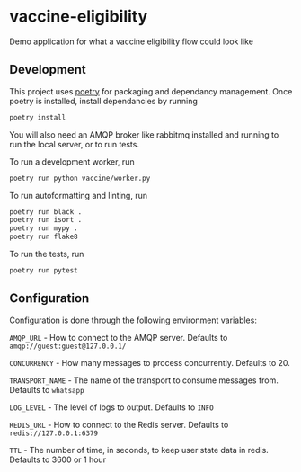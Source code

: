 # vaccine-eligibility
Demo application for what a vaccine eligibility flow could look like

## Development
This project uses [poetry](https://python-poetry.org/docs/) for packaging and dependancy
management. Once poetry is installed, install dependancies by running
```bash
poetry install
```

You will also need an AMQP broker like rabbitmq installed and running to run the local
server, or to run tests.

To run a development worker, run
```bash
poetry run python vaccine/worker.py
```

To run autoformatting and linting, run
```bash
poetry run black .
poetry run isort .
poetry run mypy .
poetry run flake8
```

To run the tests, run
```bash
poetry run pytest
```

## Configuration
Configuration is done through the following environment variables:

`AMQP_URL` - How to connect to the AMQP server. Defaults to
`amqp://guest:guest@127.0.0.1/`

`CONCURRENCY` - How many messages to process concurrently. Defaults to 20.

`TRANSPORT_NAME` - The name of the transport to consume messages from. Defaults to
`whatsapp`

`LOG_LEVEL` - The level of logs to output. Defaults to `INFO`

`REDIS_URL` - How to connect to the Redis server. Defaults to `redis://127.0.0.1:6379`

`TTL` - The number of time, in seconds, to keep user state data in redis. Defaults to
3600 or 1 hour
